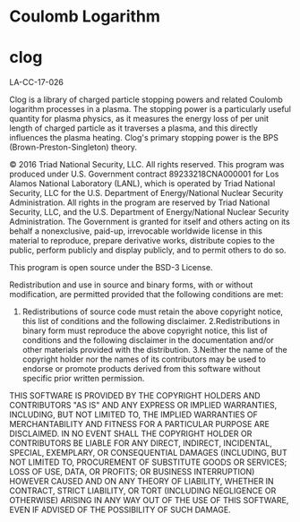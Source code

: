 # Coulomb Logarithm
# clog 

LA-CC-17-026

Clog is a library of charged particle stopping powers and related Coulomb logarithm
processes in a plasma. The stopping power is a particularly useful quantity for
plasma physics, as it measures the energy loss of per unit length of charged particle
as it traverses a plasma, and this directly influences the plasma
heating. Clog's primary stopping power is the BPS (Brown-Preston-Singleton)
theory. 

© 2016 Triad National Security, LLC. All rights reserved. This program
was produced under U.S. Government contract 89233218CNA000001 for Los
Alamos National Laboratory (LANL), which is operated by Triad National
Security, LLC for the U.S. Department of Energy/National Nuclear
Security Administration. All rights in the program are reserved by
Triad National Security, LLC, and the U.S. Department of
Energy/National Nuclear Security Administration. The Government is
granted for itself and others acting on its behalf a nonexclusive,
paid-up, irrevocable worldwide license in this material to reproduce,
prepare derivative works, distribute copies to the public, perform
publicly and display publicly, and to permit others to do so.

This program is open source under the BSD-3 License.

Redistribution and use in source and binary forms, with or without
modification, are permitted provided that the following conditions are
met:
1. Redistributions of source code must retain the above copyright
   notice, this list of conditions and the following disclaimer.
2.Redistributions in binary form must reproduce the above copyright
notice, this list of conditions and the following disclaimer in the
documentation and/or other materials provided with the distribution.
3.Neither the name of the copyright holder nor the names of its
contributors may be used to endorse or promote products derived from
this software without specific prior written permission.

THIS SOFTWARE IS PROVIDED BY THE COPYRIGHT HOLDERS AND CONTRIBUTORS
"AS IS" AND ANY EXPRESS OR IMPLIED WARRANTIES, INCLUDING, BUT NOT
LIMITED TO, THE IMPLIED WARRANTIES OF MERCHANTABILITY AND FITNESS FOR
A PARTICULAR PURPOSE ARE DISCLAIMED. IN NO EVENT SHALL THE COPYRIGHT
HOLDER OR CONTRIBUTORS BE LIABLE FOR ANY DIRECT, INDIRECT, INCIDENTAL,
SPECIAL, EXEMPLARY, OR CONSEQUENTIAL DAMAGES (INCLUDING, BUT NOT
LIMITED TO, PROCUREMENT OF SUBSTITUTE GOODS OR SERVICES; LOSS OF USE,
DATA, OR PROFITS; OR BUSINESS INTERRUPTION) HOWEVER CAUSED AND ON ANY
THEORY OF LIABILITY, WHETHER IN CONTRACT, STRICT LIABILITY, OR TORT
(INCLUDING NEGLIGENCE OR OTHERWISE) ARISING IN ANY WAY OUT OF THE USE
OF THIS SOFTWARE, EVEN IF ADVISED OF THE POSSIBILITY OF SUCH DAMAGE.

 
